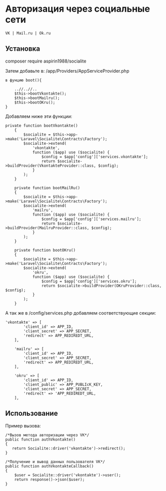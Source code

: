 # Авторизация через социальные сети
    VK | Mail.ru | Ok.ru

Установка
-------
composer require aspirin1988/socialite

Затем добавьте в:
    /app/Providers/AppServiceProvider.php
    
    в фунцию boot(){
    
        ..//..//..
        $this->bootVkontakte();
        $this->bootMailru();
        $this->bootOKru();
    }
    
Добавляем ниже эти функции:
    
    private function bootVkontakte()
        {
            $socialite = $this->app->make('Laravel\Socialite\Contracts\Factory');
            $socialite->extend(
                'vkontakte',
                function ($app) use ($socialite) {
                    $config = $app['config']['services.vkontakte'];
                    return $socialite->buildProvider(VkontakteProvider::class, $config);
                }
            );
        }
    
        private function bootMailRu()
        {
            $socialite = $this->app->make('Laravel\Socialite\Contracts\Factory');
            $socialite->extend(
                'mailru',
                function ($app) use ($socialite) {
                    $config = $app['config']['services.mailru'];
                    return $socialite->buildProvider(MailruProvider::class, $config);
                }
            );
        }
    
        private function bootOKru()
        {
            $socialite = $this->app->make('Laravel\Socialite\Contracts\Factory');
            $socialite->extend(
                'okru',
                function ($app) use ($socialite) {
                    $config = $app['config']['services.okru'];
                    return $socialite->buildProvider(OKruProvider::class, $config);
                }
            );
        }
        
А так же в /config/services.php добавляем соответствующие секции:
    
    'vkontakte' => [
            'client_id' => APP_ID,
            'client_secret' => APP_SECRET,
            'redirect' => APP_REDIREDT_URL,
        ],
    
        'mailru' => [
            'client_id' => APP_ID,
            'client_secret' => APP_SECRET,
            'redirect' => APP_REDIREDT_URL,
        ],
    
        'okru' => [
            'client_id' => APP_ID,
            'client_public' => APP_PUBLIcK_KEY,
            'client_secret' => APP_SECRET,
            'redirect' => 'APP_REDIREDT_URL,
        ],

Использование
-------
Пример вызова: 
    
    /*Вызов метода авторизации через VK*/
    public function authVkontakte()
    {
       return Socialite::driver('vkontakte')->redirect();
    }
    
    /*Получение и вывод данных пользователя VK*/
    public function authVkontakteCallback()
    {
        $user = Socialite::driver('vkontakte')->user();
        return response()->json($user);
    }

